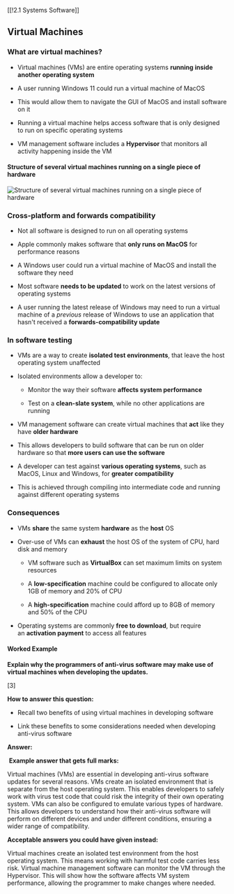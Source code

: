[[!2.1 Systems Software]]

## Virtual Machines

### What are virtual machines?

- Virtual machines (VMs) are entire operating systems **running inside another operating system**
    
- A user running Windows 11 could run a virtual machine of MacOS
    
- This would allow them to navigate the GUI of MacOS and install software on it
    
- Running a virtual machine helps access software that is only designed to run on specific operating systems
    
- VM management software includes a **Hypervisor** that monitors all activity happening inside the VM
    

#### Structure of several virtual machines running on a single piece of hardware

![Structure of several virtual machines running on a single piece of hardware](https://cdn.savemyexams.com/cdn-cgi/image/f=auto,width=3840/https://cdn.savemyexams.com/uploads/2023/08/software-development-virtual-machines-alevel.png)

### Cross-platform and forwards compatibility

- Not all software is designed to run on all operating systems
    
- Apple commonly makes software that **only runs on MacOS** for performance reasons
    
- A Windows user could run a virtual machine of MacOS and install the software they need
    
- Most software **needs to be updated** to work on the latest versions of operating systems
    
- A user running the latest release of Windows may need to run a virtual machine of a _previous_ release of Windows to use an application that hasn't received a **forwards-compatibility update**
    

### In software testing

- VMs are a way to create **isolated test environments**, that leave the host operating system unaffected
    
- Isolated environments allow a developer to:
    
    - Monitor the way their software **affects system performance**
        
    - Test on a **clean-slate system**, while no other applications are running
        
- VM management software can create virtual machines that **act** like they have **older hardware**
    
- This allows developers to build software that can be run on older hardware so that **more users can use the software**
    
- A developer can test against **various operating systems**, such as MacOS, Linux and Windows, for **greater compatibility**
    
- This is achieved through compiling into intermediate code and running against different operating systems
    

### Consequences

- VMs **share** the same system **hardware** as the **host** OS
    
- Over-use of VMs can **exhaust** the host OS of the system of CPU, hard disk and memory
    
    - VM software such as **VirtualBox** can set maximum limits on system resources
        
    - A **low-specification** machine could be configured to allocate only 1GB of memory and 20% of CPU
        
    - A **high-specification** machine could afford up to 8GB of memory and 50% of the CPU
        
- Operating systems are commonly **free to download**, but require an **activation payment** to access all features
    

#### Worked Example

**Explain why the programmers of anti-virus software may make use of virtual machines when developing the updates.**

[3]

**How to answer this question:**

- Recall two benefits of using virtual machines in developing software
    
- Link these benefits to some considerations needed when developing anti-virus software
    

**Answer:**

 **Example answer that gets full marks:**

Virtual machines (VMs) are essential in developing anti-virus software updates for several reasons. VMs create an isolated environment that is separate from the host operating system. This enables developers to safely work with virus test code that could risk the integrity of their own operating system. VMs can also be configured to emulate various types of hardware. This allows developers to understand how their anti-virus software will perform on different devices and under different conditions, ensuring a wider range of compatibility.

**Acceptable answers you could have given instead:**

Virtual machines create an isolated test environment from the host operating system. This means working with harmful test code carries less risk. Virtual machine management software can monitor the VM through the Hypervisor. This will show how the software affects VM system performance, allowing the programmer to make changes where needed.